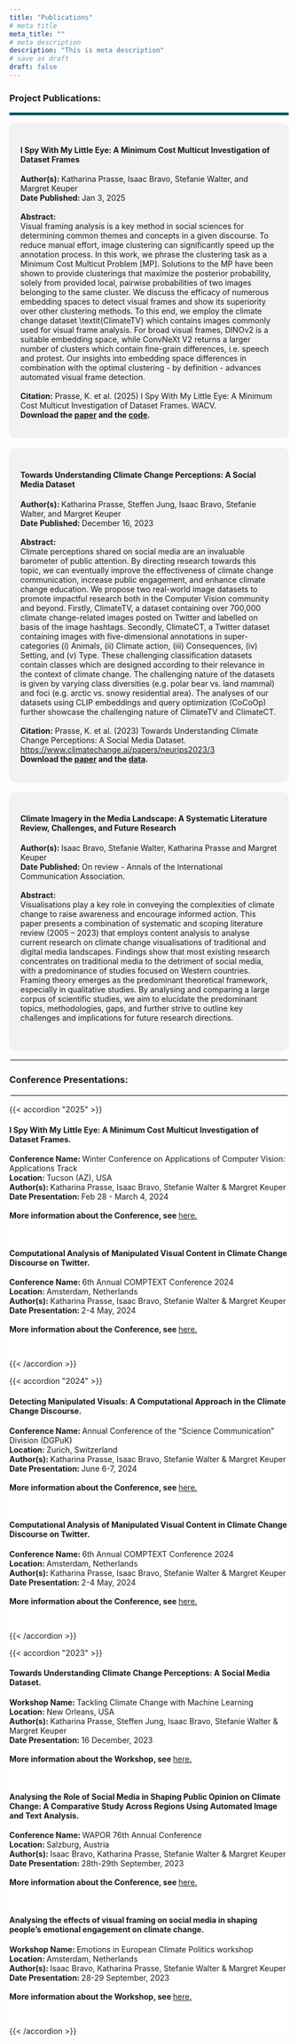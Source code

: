 ```yaml
---
title: "Publications"
# meta title
meta_title: ""
# meta description
description: "This is meta description"
# save as draft
draft: false
---
```


<!-- {{< toc >}} -->

### Project Publications:
<hr style="border:2px solid #006D77;"></hr>

<div style="background-color: #f2f2f2; border-radius: 10px; padding: 20px;">
<h4>I Spy With My Little Eye: A Minimum Cost Multicut Investigation of Dataset Frames</h3>
<p class="block">
    <strong>Author(s): </strong>Katharina Prasse, Isaac Bravo, Stefanie Walter, and Margret Keuper
    <br>
    <strong>Date Published: </strong>Jan 3, 2025
    <br><br>
    <strong>Abstract: </strong>
    <br>
    Visual framing analysis is a key method in social sciences for determining common themes and concepts in a given discourse. To reduce manual effort, image clustering can significantly speed up the annotation process. In this work, we phrase the clustering task as a Minimum Cost Multicut Problem [MP]. Solutions to the MP have been shown to provide clusterings that maximize the posterior probability, solely from provided local, pairwise probabilities of two images belonging to the same cluster. We discuss the efficacy of numerous embedding spaces to detect visual frames and show its superiority over other clustering methods. To this end, we employ the climate change dataset \textit{ClimateTV} which contains images commonly used for visual frame analysis. For broad visual frames, DINOv2 is a suitable embedding space, while ConvNeXt V2 returns a larger number of clusters which contain fine-grain differences, i.e. speech and protest. Our insights into embedding space differences in combination with the optimal clustering - by definition - advances automated visual frame detection. 
    <br><br>
    <strong>Citation:</strong> 
    Prasse, K. et al. (2025) I Spy With My Little Eye: A Minimum Cost Multicut Investigation of Dataset Frames. WACV.
    <br>
    <strong>Download the <a class="link" href= "https://arxiv.org/pdf/2412.01296">paper</a> and the <a class="link" href= "https://github.com/KathPra/MP4VisualFrameDetection">code</a>.</strong>
 </p>
</div>
<br>

<div style="background-color: #f2f2f2; border-radius: 10px; padding: 20px;">
<h4>Towards Understanding Climate Change Perceptions: A Social Media Dataset</h3>
<p class="block">
    <strong>Author(s): </strong>Katharina Prasse, Steffen Jung, Isaac Bravo, Stefanie Walter, and Margret Keuper
    <br>
    <strong>Date Published: </strong>December 16, 2023
    <br><br>
    <strong>Abstract: </strong>
    <br>
    Climate perceptions shared on social media are an invaluable barometer of public attention. By directing research towards this topic, we can eventually improve the effectiveness of climate change communication, increase public engagement, and enhance climate change education. We propose two real-world image datasets to promote impactful research both in the Computer Vision community and beyond. Firstly, ClimateTV, a dataset containing over 700,000 climate change-related images posted on Twitter and labelled on basis of the image hashtags. Secondly, ClimateCT, a Twitter dataset containing images with five-dimensional annotations in super-categories (i) Animals, (ii) Climate action, (iii) Consequences, (iv) Setting, and (v) Type. These challenging classification datasets contain classes which are designed according to their relevance in the context of climate change. The challenging nature of the datasets is given by varying class diversities (e.g. polar bear vs. land mammal) and foci (e.g. arctic vs. snowy residential area). The analyses of our datasets using CLIP embeddings and query optimization (CoCoOp) further showcase the challenging nature of ClimateTV and ClimateCT.
    <br><br>
    <strong>Citation:</strong> 
    Prasse, K. et al. (2023) Towards Understanding Climate Change Perceptions: A Social Media Dataset. <a class="link" href= "https://www.climatechange.ai/papers/neurips2023/3">https://www.climatechange.ai/papers/neurips2023/3</a>
    <br>
    <strong>Download the <a class="link" href= "https://www.climatechange.ai/papers/neurips2023/3">paper</a> and the <a class="link" href= "https://github.com/KathPra/Datasets_ClimateVisions">data</a>.</strong>
 </p>
</div>
<br>

<div style="background-color: #f2f2f2; border-radius: 10px; padding: 20px;">
<h4>Climate Imagery in the Media Landscape: A Systematic Literature Review, Challenges, and Future Research</h3>
<p class="block">
    <strong>Author(s): </strong>Isaac Bravo, Stefanie Walter, Katharina Prasse and Margret Keuper
    <br>
    <strong>Date Published: </strong>On review - Annals of the International Communication Association.
    <br><br>
    <strong>Abstract: </strong>
    <br>
    Visualisations play a key role in conveying the complexities of climate change to raise awareness and encourage informed action. This paper presents a combination of systematic and scoping literature review (2005 – 2023) that employs content analysis to analyse current research on climate change visualisations of traditional and digital media landscapes. Findings show that most existing research concentrates on traditional media to the detriment of social media, with a predominance of studies focused on Western countries. Framing theory emerges as the predominant theoretical framework, especially in qualitative studies. By analysing and comparing a large corpus of scientific studies, we aim to elucidate the predominant topics, methodologies, gaps, and further strive to outline key challenges and implications for future research directions.
    <br><br>
    <!-- <strong>Citation:</strong> 
    Prasse, K. et al. (Year) Title Paper. <a class="link" href= "https://www.nature.com/articles/s41597-022-01616-8">https://doi.org/10.1038/s41597-022-01616-8</a>
    <br>
    <strong>Download the paper <a class="link" href= "https://www.nature.com/articles/s41597-022-01616-8">here.</a></strong> -->
 </p>
</div>

<!-- Template Publications

<div style="background-color: #f2f2f2; border-radius: 10px; padding: 20px;">
<h4>Title Paper 2 Climate Vision Project Template</h3>
<p class="block">
    <strong>Author(s): </strong>Katharina Prasse, Isaac Bravo, Stefanie Walter and Margret Keuper
    <br>
    <strong>Date Published: </strong>Month_Name XX, 202X
    <br><br>
    <strong>Abstract: </strong>
    <br>
    lorem ipsum dolor sit amet, consectetur adipiscing elit. Sed do eiusmod tempor incididunt ut labore et dolore magna aliqua. Ut enim ad minim veniam, quis nostrud exercitation ullamco laboris nisi ut aliquip ex ea commodo consequat. Duis aute irure dolor in reprehenderit in voluptate velit esse cillum dolore eu fugiat nulla pariatur. Excepteur sint occaecat cupidatat non proident, sunt in culpa qui officia deserunt mollit anim id est laborum.
    <br><br>
    <strong>Citation:</strong> 
    Prasse, K. et al. (Year) Title Paper. <a class="link" href= "https://www.nature.com/articles/s41597-022-01616-8">https://doi.org/10.1038/s41597-022-01616-8</a>
    <br>
    <strong>Download the paper <a class="link" href= "https://www.nature.com/articles/s41597-022-01616-8">here.</a></strong>
 </p>
</div> -->


<hr style="border:2px solid #f2f2f2;">

### Conference Presentations:

<hr style="border:2px solid #f2f2f2;">

<div style="background-color: white; border-radius: 10px; padding: 0px;">

{{< accordion "2025" >}}

<p class="block" style="background-color: transparent;">
    <h4>I Spy With My Little Eye: A Minimum Cost Multicut Investigation of Dataset Frames.</h4>
    <strong>Conference Name: </strong>Winter Conference on Applications of Computer Vision: Applications Track
    <br>
    <strong>Location: </strong>Tucson (AZ), USA
    <br>
    <strong>Author(s): </strong>Katharina Prasse, Isaac Bravo, Stefanie Walter & Margret Keuper
    <br>
    <strong>Date Presentation: </strong>Feb 28 - March 4, 2024 
    <br><br>
    <strong>More information about the Conference, see </strong><a class="link" href= "https://wacv2025.thecvf.com/">here.</a>
 </p><br>

<p class="block" style="background-color: transparent;">
    <h4>Computational Analysis of Manipulated Visual Content in Climate Change Discourse on Twitter.</h4>
    <strong>Conference Name: </strong>6th Annual COMPTEXT Conference 2024
    <br>
    <strong>Location: </strong>Amsterdam, Netherlands
    <br>
    <strong>Author(s): </strong>Katharina Prasse, Isaac Bravo, Stefanie Walter & Margret Keuper
    <br>
    <strong>Date Presentation: </strong>2-4 May, 2024 
    <br><br>
    <strong>More information about the Conference, see </strong><a class="link" href= "https://www.comptextconference.org/">here.</a>
 </p><br>


<!-- Template Conference Presentations
    <p class="block" style="background-color: transparent;">
    <h4>Computational Analysis of Manipulated Visual Content in Climate Change Discourse on Twitter.</h3>
    <strong>Conference Name: </strong>6th Annual COMPTEXT Conference 2024
    <br>
    <strong>Location: </strong>Amsterdam, Netherlands
    <br>
    <strong>Author(s): </strong>Katharina Prasse, Isaac Bravo, Stefanie Walter & Margret Keuper
    <br>
    <strong>Date Presentation: </strong>2-4 May, 2024 
    <br><br>
    <strong>More information about the Conference, see </strong><a class="link" href= "https://www.comptextconference.org/">here.</a>
 </p><br>
-->

{{< /accordion >}}


{{< accordion "2024" >}}

<p class="block" style="background-color: transparent;">
    <h4>Detecting Manipulated Visuals: A Computational Approach in the Climate Change Discourse.</h4>
    <strong>Conference Name: </strong>Annual Conference of the “Science Communication” Division (DGPuK)
    <br>
    <strong>Location: </strong>Zurich, Switzerland
    <br>
    <strong>Author(s): </strong>Katharina Prasse, Isaac Bravo, Stefanie Walter & Margret Keuper
    <br>
    <strong>Date Presentation: </strong>June 6-7, 2024 
    <br><br>
    <strong>More information about the Conference, see </strong><a class="link" href= "https://ikmz.uzh.ch/en/aiscicomm24">here.</a>
 </p><br>

<p class="block" style="background-color: transparent;">
    <h4>Computational Analysis of Manipulated Visual Content in Climate Change Discourse on Twitter.</h4>
    <strong>Conference Name: </strong>6th Annual COMPTEXT Conference 2024
    <br>
    <strong>Location: </strong>Amsterdam, Netherlands
    <br>
    <strong>Author(s): </strong>Katharina Prasse, Isaac Bravo, Stefanie Walter & Margret Keuper
    <br>
    <strong>Date Presentation: </strong>2-4 May, 2024 
    <br><br>
    <strong>More information about the Conference, see </strong><a class="link" href= "https://www.comptextconference.org/">here.</a>
 </p><br>


<!-- Template Conference Presentations
    <p class="block" style="background-color: transparent;">
    <h4>Computational Analysis of Manipulated Visual Content in Climate Change Discourse on Twitter.</h3>
    <strong>Conference Name: </strong>6th Annual COMPTEXT Conference 2024
    <br>
    <strong>Location: </strong>Amsterdam, Netherlands
    <br>
    <strong>Author(s): </strong>Katharina Prasse, Isaac Bravo, Stefanie Walter & Margret Keuper
    <br>
    <strong>Date Presentation: </strong>2-4 May, 2024 
    <br><br>
    <strong>More information about the Conference, see </strong><a class="link" href= "https://www.comptextconference.org/">here.</a>
 </p><br>
-->

{{< /accordion >}}

{{< accordion "2023" >}}

<p class="block" style="background-color: transparent;">
    <h4>Towards Understanding Climate Change Perceptions: A Social Media Dataset.</h4>
    <strong>Workshop Name: </strong>Tackling Climate Change with Machine Learning
    <br>
    <strong>Location: </strong>New Orleans, USA
    <br>
    <strong>Author(s): </strong>Katharina Prasse, Steffen Jung, Isaac Bravo, Stefanie Walter & Margret Keuper
    <br>
    <strong>Date Presentation: </strong>16 December, 2023 
    <br><br>
    <strong>More information about the Workshop, see </strong><a class="link" href= "https://www.climatechange.ai/events/neurips2023">here.</a>
 </p><br>

<p class="block" style="background-color: transparent;">
    <h4>Analysing the Role of Social Media in Shaping Public Opinion on Climate Change: A Comparative Study Across Regions Using Automated Image and Text Analysis.</h4>
    <strong>Conference Name: </strong>WAPOR 76th Annual Conference
    <br>
    <strong>Location: </strong>Salzburg, Austria
    <br>
    <strong>Author(s): </strong>Isaac Bravo, Katharina Prasse, Stefanie Walter & Margret Keuper
    <br>
    <strong>Date Presentation: </strong>28th-29th September, 2023
    <br><br>
    <strong>More information about the Conference, see </strong><a class="link" href= "https://wapor.org/events/annual-conference/past-conferences/76th-annual-conference/">here.</a>
 </p><br>

<p class="block" style="background-color: transparent;">
    <h4>Analysing the effects of visual framing on social media in shaping people’s emotional engagement on climate change.</h4>
    <strong>Workshop Name: </strong>Emotions in European Climate Politics workshop
    <br>
    <strong>Location: </strong>Amsterdam, Netherlands
    <br>
    <strong>Author(s): </strong>Isaac Bravo, Katharina Prasse, Stefanie Walter & Margret Keuper
    <br>
    <strong>Date Presentation: </strong>28-29 September, 2023 
    <br><br>
    <strong>More information about the Workshop, see </strong><a class="link" href= "https://eufeels.com/2023/04/18/emotions-in-european-climate-politics-call-for-papers-amsterdam-28th-29th-september-2023/">here.</a>
 </p><br>

<!-- Template Conference Presentations
    <p class="block" style="background-color: transparent;">
    <h4>Computational Analysis of Manipulated Visual Content in Climate Change Discourse on Twitter.</h3>
    <strong>Conference Name: </strong>6th Annual COMPTEXT Conference 2024
    <br>
    <strong>Location: </strong>Amsterdam, Netherlands
    <br>
    <strong>Author(s): </strong>Katharina Prasse, Isaac Bravo, Stefanie Walter & Margret Keuper
    <br>
    <strong>Date Presentation: </strong>2-4 May, 2024 
    <br><br>
    <strong>More information about the Conference, see </strong><a class="link" href= "https://www.comptextconference.org/">here.</a>
 </p><br>
-->

{{< /accordion >}}





</div>
<br>


<br><br><br><br><br>

<!-- Markdown Elements

Here is an example of headings. You can use this heading by the following markdown rules. For example: use `#` for heading 1 and use `######` for heading 6. 

# Heading 1

## Heading 2

### Heading 3

#### Heading 4

##### Heading 5

###### Heading 6

<hr>

### Emphasis

The emphasis, aka italics, with _asterisks_ or _underscores_.

Strong emphasis, aka bold, with **asterisks** or **underscores**.

The combined emphasis with **asterisks and _underscores_**.

Strike through uses two tildes. ~~Scratch this.~~

<hr>

### Button

{{< button label="Button" link="/" style="solid" >}}

<hr>

### Link

[I'm an inline-style link](https://www.google.com)

[I'm an inline-style link with title](https://www.google.com "Google's Homepage")

[I'm a reference-style link][Arbitrary case-insensitive reference text]

[I'm a relative reference to a repository file](../blob/master/LICENSE)

[You can use numbers for reference-style link definitions][1]

Or leave it empty and use the [link text itself].

URLs and URLs in angle brackets will automatically get turned into links.
<http://www.example.com> or <http://www.example.com> and sometimes
example.com (but not on Github, for example).

Some text to show that the reference links can follow later.

[arbitrary case-insensitive reference text]: https://www.themefisher.com
[1]: https://gethugothemes.com
[link text itself]: https://www.getjekyllthemes.com

<hr>

### Paragraph

Lorem ipsum dolor sit amet consectetur adipisicing elit. Quam nihil enim maxime corporis cumque totam aliquid nam sint inventore optio modi neque laborum officiis necessitatibus, facilis placeat pariatur! Voluptatem, sed harum pariatur adipisci voluptates voluptatum cumque, porro sint minima similique magni perferendis fuga! Optio vel ipsum excepturi tempore reiciendis id quidem? Vel in, doloribus debitis nesciunt fugit sequi magnam accusantium modi neque quis, vitae velit, pariatur harum autem a! Velit impedit atque maiores animi possimus asperiores natus repellendus excepturi sint architecto eligendi non, omnis nihil. Facilis, doloremque illum. Fugit optio laborum minus debitis natus illo perspiciatis corporis voluptatum rerum laboriosam.

<hr>

### Ordered List

1. List item
2. List item
3. List item
4. List item
5. List item

<hr>

### Unordered List

- List item
- List item
- List item
- List item
- List item

<hr>

### Notice

{{< notice "note" >}}
This is a simple note.
{{< /notice >}}

{{< notice "tip" >}}
This is a simple tip.
{{< /notice >}}

{{< notice "info" >}}
This is a simple info.
{{< /notice >}}

{{< notice "warning" >}}
This is a simple warning.
{{< /notice >}}

<hr>

### Tab

{{< tabs >}}
{{< tab "Tab 1" >}}

#### Did you come here for something in particular?

Did you come here for something in particular or just general Riker-bashing? And blowing into maximum warp speed, you appeared for an instant to be in two places at once. We have a saboteur aboard. We know you’re dealing in stolen ore. But I wanna talk about the assassination attempt on Lieutenant Worf.

{{< /tab >}}

{{< tab "Tab 2" >}}

#### I wanna talk about the assassination attempt

Lorem ipsum dolor sit amet, consetetur sadipscing elitr, sed diam nonumy eirmod tempor invidunt ut labore et dolore magna aliquyam erat, sed diam voluptua. At vero eos et accusam et justo duo dolores et ea rebum. Stet clita kasd gubergren, no sea takimata sanctus est Lorem ipsum dolor sit amet.

Lorem ipsum dolor sit amet, consetetur sadipscing elitr, sed diam nonumy eirmod tempor invidunt ut labore et dolore magna aliquyam erat, sed diam voluptua. At vero eos et accusam et justo duo dolores et ea rebum. Stet clita kasd gubergren, no sea takimata sanctus est Lorem ipsum dolor sit amet.

{{< /tab >}}

{{< tab "Tab 3" >}}

#### We know you’re dealing in stolen ore

Lorem ipsum dolor sit amet, consetetur sadipscing elitr, sed diam nonumy eirmod tempor invidunt ut labore et dolore magna aliquyam erat, sed diam voluptua. At vero eos et accusam et justo duo dolores et ea rebum. Stet clita kasd gubergren, no sea takimata sanctus est Lorem ipsum dolor sit amet.

Lorem ipsum dolor sit amet, consetetur sadipscing elitr, sed diam nonumy eirmod tempor invidunt ut labore et dolore magna aliquyam erat, sed diam voluptua. At vero eos et accusam et justo duo

{{< /tab >}}
{{< /tabs >}}

<hr>

### Accordions

{{< accordion "Why should you need to do this?" >}}

- Lorem ipsum dolor sit amet consectetur adipisicing elit.
- Lorem ipsum dolor sit amet consectetur adipisicing elit.
- Lorem ipsum dolor sit amet consectetur

{{< /accordion >}}

{{< accordion "How can I adjust Horizontal centering" >}}

- Lorem ipsum dolor sit amet consectetur adipisicing elit.
- Lorem ipsum dolor sit amet consectetur adipisicing elit.
- Lorem ipsum dolor sit amet consectetur

{{< /accordion >}}

{{< accordion "Should you use Negative margin?" >}}

- Lorem ipsum dolor sit amet consectetur adipisicing elit.
- Lorem ipsum dolor sit amet consectetur adipisicing elit.
- Lorem ipsum dolor sit amet consectetur

{{< /accordion >}}

<hr>

### Code and Syntax Highlighting

This is an `Inline code` sample.

```javascript
var s = "JavaScript syntax highlighting";
alert(s);
```

```python
s = "Python syntax highlighting"
print s
```

<hr>

### Blockquote

> Did you come here for something in particular or just general Riker-bashing? And blowing into maximum warp speed, you appeared for an instant to be in two places at once.

<hr>

### Tables

| Tables        |      Are      |  Cool |
| ------------- | :-----------: | ----: |
| col 3 is      | right-aligned | $1600 |
| col 2 is      |   centered    |   $12 |
| zebra stripes |   are neat    |    $1 |

<hr>

### Image

{{< image src="images/image-placeholder.png" caption="" alt="alter-text" height="" width="" position="center" command="fill" option="q100" class="img-fluid" title="image title"  webp="false" >}}

<hr>

### Gallery

{{< gallery dir="images/gallery" class="" height="400" width="400" webp="true" command="Fit" option="" zoomable="true" >}}

<hr>

### Slider

{{< slider dir="images/gallery" class="max-w-[600px] ml-0" height="400" width="400" webp="true" command="Fit" option="" zoomable="true" >}}

<hr>

### Youtube video

{{< youtube ResipmZmpDU >}}

<hr>

### Custom video

{{< video src="https://www.w3schools.com/html/mov_bbb.mp4" width="100%" height="auto" autoplay="false" loop="false" muted="false" controls="true" class="rounded-lg" >}} 
-->